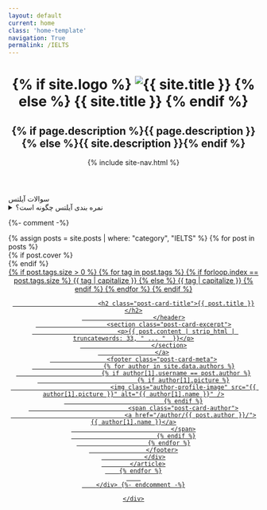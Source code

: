 ```yaml
---
layout: default
current: home
class: 'home-template'
navigation: True
permalink: /IELTS
---
```


<!-- < default -->
<!-- The tag above means: insert everything in this file
into the {body} of the default.hbs template -->

<!-- The big featured header, it uses blog cover image as a BG if available -->
<header class="site-header outer {% if page.cover or site.cover %}" style="background-image:  url({% if page.cover %}{{ page.cover }}{% elsif site.cover %}{{ site.cover }}{% endif %}) {% else %}no-cover{% endif %}">
    <div class="inner">
        <div class="site-header-content">
            <h1 class="site-title">
                {% if site.logo %}
                    <img class="site-logo" src="{{ site.logo }}" alt="{{ site.title }}"/>
                {% else %}
                    {{ site.title }}
                {% endif %}
            </h1>
            <h2 class="site-description">{% if page.description %}{{ page.description }}{% else %}{{ site.description }}{% endif %}</h2>
        </div>
        {% include site-nav.html %}
    </div>
</header>

<!-- The main content area -->
<main id="site-main" class="site-main outer" role="main">
    <div class="inner">
   سوالات آیلتس

<details><summary>نمره بندی آیلتس چگونه است؟</summary>
<p>

### نمره بندی آیلتس

نمره بندی آیلتس

</p>
</details>

{%- comment -%}         <div class="post-feed">
            <!-- The tag below includes the markup for each post - partials/post-card.hbs -->
            {% assign posts = site.posts | where: "category", "IELTS" %}
            {% for post in posts %}
            <article class="post-card {{ page.class }}{% unless post.cover %} no-image{% endunless %}">
                {% if post.cover %}
                    <a class="post-card-image-link" href="{{ post.url   }}">
                        <div class="post-card-image" style="background-image: url({{ post.cover }})"></div>
                    </a>
                {% endif %}
                <div class="post-card-content">
                    <a class="post-card-content-link" href="{{ post.url   }}">
                        <header class="post-card-header">
                            {% if post.tags.size > 0 %}
                                {% for tag in post.tags %}
                                    {% if forloop.index == post.tags.size %}
                                        <span class="post-card-tags">{{ tag | capitalize }}</span>
                                    {% else %}
                                       <span class="post-card-tags">{{ tag | capitalize }}</span>
                                    {% endif %}
                                {% endfor %}
                            {% endif %}
        
                            <h2 class="post-card-title">{{ post.title }}</h2>
                        </header>
                        <section class="post-card-excerpt">
                            <p>{{ post.content | strip_html | truncatewords: 33, " ... "  }}</p>
                        </section>
                    </a>
                    <footer class="post-card-meta">
                        {% for author in site.data.authors %}
                            {% if author[1].username == post.author %}
                                {% if author[1].picture %}
                                <img class="author-profile-image" src="{{ author[1].picture }}" alt="{{ author[1].name }}" />
                                {% endif %}
                                <span class="post-card-author">
                                    <a href="/author/{{ post.author }}/">{{ author[1].name }}</a>
                                </span>
                            {% endif %}
                        {% endfor %}
                    </footer>
                </div>
            </article>
        {% endfor %}
        
        </div> {%- endcomment -%}

    </div>
</main>
